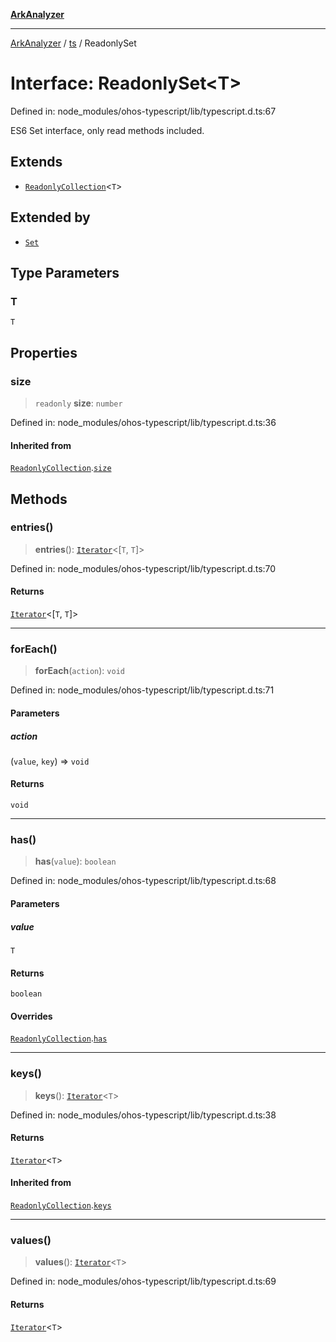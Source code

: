 [**ArkAnalyzer**](../../../../README.md)

***

[ArkAnalyzer](../../../../globals.md) / [ts](../README.md) / ReadonlySet

# Interface: ReadonlySet\<T\>

Defined in: node\_modules/ohos-typescript/lib/typescript.d.ts:67

ES6 Set interface, only read methods included.

## Extends

- [`ReadonlyCollection`](ReadonlyCollection.md)\<`T`\>

## Extended by

- [`Set`](Set.md)

## Type Parameters

### T

`T`

## Properties

### size

> `readonly` **size**: `number`

Defined in: node\_modules/ohos-typescript/lib/typescript.d.ts:36

#### Inherited from

[`ReadonlyCollection`](ReadonlyCollection.md).[`size`](ReadonlyCollection.md#size)

## Methods

### entries()

> **entries**(): [`Iterator`](Iterator.md)\<\[`T`, `T`\]\>

Defined in: node\_modules/ohos-typescript/lib/typescript.d.ts:70

#### Returns

[`Iterator`](Iterator.md)\<\[`T`, `T`\]\>

***

### forEach()

> **forEach**(`action`): `void`

Defined in: node\_modules/ohos-typescript/lib/typescript.d.ts:71

#### Parameters

##### action

(`value`, `key`) => `void`

#### Returns

`void`

***

### has()

> **has**(`value`): `boolean`

Defined in: node\_modules/ohos-typescript/lib/typescript.d.ts:68

#### Parameters

##### value

`T`

#### Returns

`boolean`

#### Overrides

[`ReadonlyCollection`](ReadonlyCollection.md).[`has`](ReadonlyCollection.md#has)

***

### keys()

> **keys**(): [`Iterator`](Iterator.md)\<`T`\>

Defined in: node\_modules/ohos-typescript/lib/typescript.d.ts:38

#### Returns

[`Iterator`](Iterator.md)\<`T`\>

#### Inherited from

[`ReadonlyCollection`](ReadonlyCollection.md).[`keys`](ReadonlyCollection.md#keys)

***

### values()

> **values**(): [`Iterator`](Iterator.md)\<`T`\>

Defined in: node\_modules/ohos-typescript/lib/typescript.d.ts:69

#### Returns

[`Iterator`](Iterator.md)\<`T`\>
